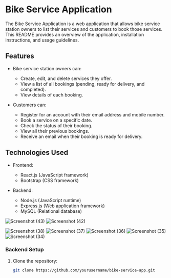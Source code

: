# Bike Service Application

The Bike Service Application is a web application that allows bike service station owners to list their services and customers to book those services. This README provides an overview of the application, installation instructions, and usage guidelines.

## Features

- Bike service station owners can:
  - Create, edit, and delete services they offer.
  - View a list of all bookings (pending, ready for delivery, and completed).
  - View details of each booking.

- Customers can:
  - Register for an account with their email address and mobile number.
  - Book a service on a specific date.
  - Check the status of their booking.
  - View all their previous bookings.
  - Receive an email when their booking is ready for delivery.

## Technologies Used

- Frontend:
  - React.js (JavaScript framework)
  - Bootstrap (CSS framework)

- Backend:
  - Node.js (JavaScript runtime)
  - Express.js (Web application framework)
  - MySQL (Relational database)


![Screenshot (43)](https://github.com/Aswin0046/Bike-Service-Application-CRUD/assets/116013841/ba90994b-170b-42d5-8821-c91f584305ac)
![Screenshot (42)](https://github.com/Aswin0046/Bike-Service-Application-CRUD/assets/116013841/7c53b7a6-b4e2-42a6-a7d9-82ace94c9ac0)



![Screenshot (38)](https://github.com/Aswin0046/Bike-Service-Application/assets/116013841/b7bbce2c-bf1c-416d-a795-f0889214b4db)
![Screenshot (37)](https://github.com/Aswin0046/Bike-Service-Application/assets/116013841/2fecffd8-e96d-479a-ae9f-5d54252886d0)
![Screenshot (36)](https://github.com/Aswin0046/Bike-Service-Application/assets/116013841/9f7b0993-42c0-42b4-893f-8e21728593e1)
![Screenshot (35)](https://github.com/Aswin0046/Bike-Service-Application/assets/116013841/e21caf1c-592a-4496-96ee-18f533a3ebca)
![Screenshot (34)](https://github.com/Aswin0046/Bike-Service-Application/assets/116013841/ef04efa7-9947-4e4b-8d40-d68dc6c6f378)


### Backend Setup

1. Clone the repository:

   ```bash
   git clone https://github.com/yourusername/bike-service-app.git
